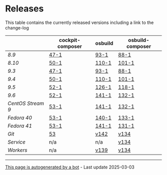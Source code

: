 # Releases
This table contains the currently released versions including a link to the change-log

|       | cockpit-composer    | osbuild    | osbuild-composer    |
|-------|---------------------|------------|---------------------|
*8.9* | [47-1](https://github.com/osbuild/cockpit-composer/releases/tag/47) | [93-1](https://github.com/osbuild/osbuild/releases/tag/v93) | [88-1](https://github.com/osbuild/osbuild-composer/releases/tag/v88)
*8.10* | [50-1](https://github.com/osbuild/cockpit-composer/releases/tag/50) | [110-1](https://github.com/osbuild/osbuild/releases/tag/v110) | [101-1](https://github.com/osbuild/osbuild-composer/releases/tag/v101)
*9.3* | [47-1](https://github.com/osbuild/cockpit-composer/releases/tag/47) | [93-1](https://github.com/osbuild/osbuild/releases/tag/v93) | [88-1](https://github.com/osbuild/osbuild-composer/releases/tag/v88)
*9.4* | [50-1](https://github.com/osbuild/cockpit-composer/releases/tag/50) | [110-1](https://github.com/osbuild/osbuild/releases/tag/v110) | [101-1](https://github.com/osbuild/osbuild-composer/releases/tag/v101)
*9.5* | [52-1](https://github.com/osbuild/cockpit-composer/releases/tag/52) | [126-1](https://github.com/osbuild/osbuild/releases/tag/v126) | [118-1](https://github.com/osbuild/osbuild-composer/releases/tag/v118)
*9.6* | [52-1](https://github.com/osbuild/cockpit-composer/releases/tag/52) | [141-1](https://github.com/osbuild/osbuild/releases/tag/v141) | [132-1](https://github.com/osbuild/osbuild-composer/releases/tag/v132)
*CentOS Stream 9* | [53-1](https://github.com/osbuild/cockpit-composer/releases/tag/53) | [141-1](https://github.com/osbuild/osbuild/releases/tag/v141) | [132-1](https://github.com/osbuild/osbuild-composer/releases/tag/v132)
*Fedora 40* | [53-1](https://github.com/osbuild/cockpit-composer/releases/tag/53) | [140-1](https://github.com/osbuild/osbuild/releases/tag/v140) | [133-1](https://github.com/osbuild/osbuild-composer/releases/tag/v133)
*Fedora 41* | [53-1](https://github.com/osbuild/cockpit-composer/releases/tag/53) | [141-1](https://github.com/osbuild/osbuild/releases/tag/v141) | [131-1](https://github.com/osbuild/osbuild-composer/releases/tag/v131)
*Git* | [53](https://github.com/osbuild/cockpit-composer/releases/tag/53) | [v142](https://github.com/osbuild/osbuild/releases/tag/v142) | [v134](https://github.com/osbuild/osbuild-composer/releases/tag/v134)
*Service* | n/a | n/a | [v134](https://github.com/osbuild/osbuild-composer/compare/v134...main)
*Workers* | n/a | [v139](https://github.com/osbuild/osbuild/compare/v139...main) | [v134](https://github.com/osbuild/osbuild-composer/compare/v134...main)

---

[This page is autogenerated by a bot](https://gitlab.cee.redhat.com/osbuild/guides-bot/-/blob/main/release_overview.py) - Last update 2025-03-03